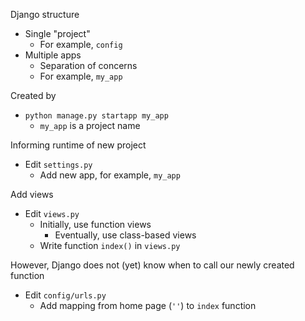 Django structure
- Single "project"
	- For example, `config`
- Multiple apps
	- Separation of concerns
	- For example, `my_app`

Created by
- `python manage.py startapp my_app`
	- `my_app` is a project name

Informing runtime of new project
- Edit `settings.py`
	- Add new app, for example, `my_app`

Add views
- Edit `views.py`
	- Initially, use function views
		- Eventually, use class-based views
	- Write function `index()` in `views.py`

However, Django does not (yet) know when to call our newly created function
- Edit `config/urls.py`
	- Add mapping from home page (`''`) to `index` function
